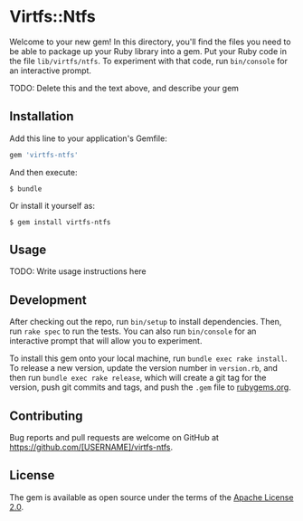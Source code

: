 # Virtfs::Ntfs

Welcome to your new gem! In this directory, you'll find the files you need to be able to package up your Ruby library into a gem. Put your Ruby code in the file `lib/virtfs/ntfs`. To experiment with that code, run `bin/console` for an interactive prompt.

TODO: Delete this and the text above, and describe your gem

## Installation

Add this line to your application's Gemfile:

```ruby
gem 'virtfs-ntfs'
```

And then execute:

    $ bundle

Or install it yourself as:

    $ gem install virtfs-ntfs

## Usage

TODO: Write usage instructions here

## Development

After checking out the repo, run `bin/setup` to install dependencies. Then, run `rake spec` to run the tests. You can also run `bin/console` for an interactive prompt that will allow you to experiment.

To install this gem onto your local machine, run `bundle exec rake install`. To release a new version, update the version number in `version.rb`, and then run `bundle exec rake release`, which will create a git tag for the version, push git commits and tags, and push the `.gem` file to [rubygems.org](https://rubygems.org).

## Contributing

Bug reports and pull requests are welcome on GitHub at https://github.com/[USERNAME]/virtfs-ntfs.


## License

The gem is available as open source under the terms of the [Apache License 2.0](LICENSE.txt).

